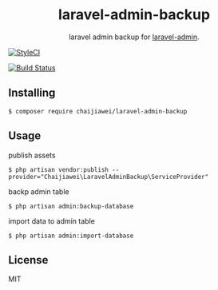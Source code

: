 <h1 align="center"> laravel-admin-backup </h1>

<p align="center"> laravel admin backup for <a target="_blank" href="https://github.com/z-song/laravel-admin">laravel-admin</a>.</p>

[![StyleCI](https://github.styleci.io/repos/301957776/shield?branch=master)](https://github.styleci.io/repos/301957776?branch=master)

[![Build Status](https://travis-ci.org/chaijiawei/laravel-admin-backup.svg?branch=master)](https://travis-ci.org/chaijiawei/laravel-admin-backup)


## Installing

```shell
$ composer require chaijiawei/laravel-admin-backup
```

## Usage

publish assets
```shell
$ php artisan vendor:publish --provider="Chaijiawei\LaravelAdminBackup\ServiceProvider"
```

backp admin table
```shell
$ php artisan admin:backup-database
```

import data to admin table
```shell
$ php artisan admin:import-database
```

## License

MIT